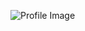 ![Profile Image](https://avatars1.githubusercontent.com/u/3180124?s=460&u=cb1dd270aa1448d89c9445f898b20396705b0f22&v=4)
